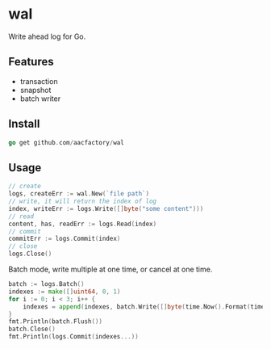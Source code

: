 # wal
Write ahead log for Go.

## Features
* transaction
* snapshot
* batch writer

## Install
```go
go get github.com/aacfactory/wal
```

## Usage
```go
// create
logs, createErr := wal.New(`file path`)
// write, it will return the index of log
index, writeErr := logs.Write([]byte("some content")))
// read 
content, has, readErr := logs.Read(index)
// commit
commitErr := logs.Commit(index)
// close
logs.Close()
```

Batch mode, write multiple at one time, or cancel at one time.
```go
batch := logs.Batch()
indexes := make([]uint64, 0, 1)
for i := 0; i < 3; i++ {
    indexes = append(indexes, batch.Write([]byte(time.Now().Format(time.RFC3339))))
}
fmt.Println(batch.Flush())
batch.Close()
fmt.Println(logs.Commit(indexes...))
```
